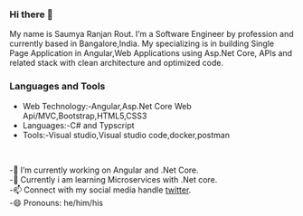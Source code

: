 ### Hi there 👋

My name is Saumya Ranjan Rout. I’m a Software Engineer by profession and currently based in Bangalore,India. My specializing is in building Single Page Application in Angular,Web Applications using Asp.Net Core, APIs and related stack with clean architecture and optimized code.


### Languages and Tools

* Web Technology:-Angular,Asp.Net Core Web Api/MVC,Bootstrap,HTML5,CSS3 <br/>
* Languages:-C# and Typscript <br/>
* Tools:-Visual studio,Visual studio code,docker,postman <br/>
<br/>

-🔭 I’m currently working on Angular and .Net Core.<br/>
-🌱 Currently i am learning Microservices with .Net core.<br/>
-📫 Connect with my social media handle [twitter](https://twitter.com/soumya1729).<br/>
-😄 Pronouns: he/him/his

<!--
**ersaumya/ersaumya** is a ✨ _special_ ✨ repository because its `README.md` (this file) appears on your GitHub profile.

Here are some ideas to get you started:

- 🔭 I’m currently working on ...
- 🌱 I’m currently learning ...
- 👯 I’m looking to collaborate on ...
- 🤔 I’m looking for help with ...
- 💬 Ask me about ...
- 📫 How to reach me: ...
- 😄 Pronouns: ...
- ⚡ Fun fact: ...
-->

